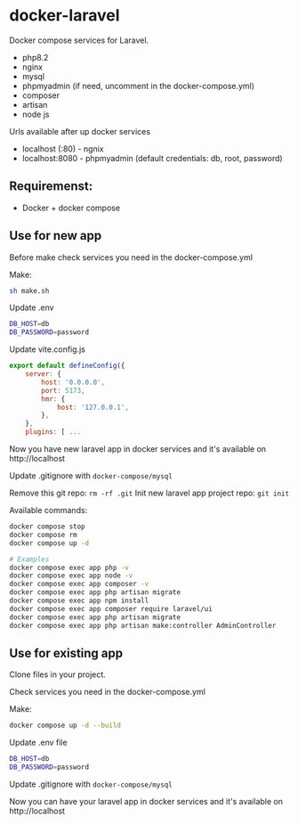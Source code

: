 # docker-laravel

Docker compose services for Laravel. 
* php8.2
* nginx
* mysql
* phpmyadmin (if need, uncomment in the docker-compose.yml)
* composer
* artisan
* node js

Urls available after up docker services
* localhost (:80) - ngnix
* localhost:8080 - phpmyadmin (default credentials: db, root, password)

## Requiremenst:
* Docker + docker compose

## Use for new app

Before make check services you need in the docker-compose.yml

Make:
```bash
sh make.sh
```

Update .env
```bash
DB_HOST=db
DB_PASSWORD=password
```

Update vite.config.js
```js
export default defineConfig({
    server: {
        host: '0.0.0.0',
        port: 5173,
        hmr: {
            host: '127.0.0.1',
        },
    },
    plugins: [ ...
```

Now you have new laravel app in docker services and it's available on http://localhost

Update .gitignore with ```docker-compose/mysql```

Remove this git repo: ```rm -rf .git```
Init new laravel app project repo: ```git init```

Available commands:
```bash
docker compose stop
docker compose rm
docker compose up -d

# Examples
docker compose exec app php -v
docker compose exec app node -v
docker compose exec app composer -v
docker compose exec app php artisan migrate
docker compose exec app npm install
docker compose exec app composer require laravel/ui
docker compose exec app php artisan migrate
docker compose exec app php artisan make:controller AdminController
```

## Use for existing app

Clone files in your project.

Check services you need in the docker-compose.yml

Make:
```bash
docker compose up -d --build
```

Update .env file
```bash
DB_HOST=db
DB_PASSWORD=password
```

Update .gitignore with ```docker-compose/mysql```

Now you can have your laravel app in docker services and it's available on http://localhost
